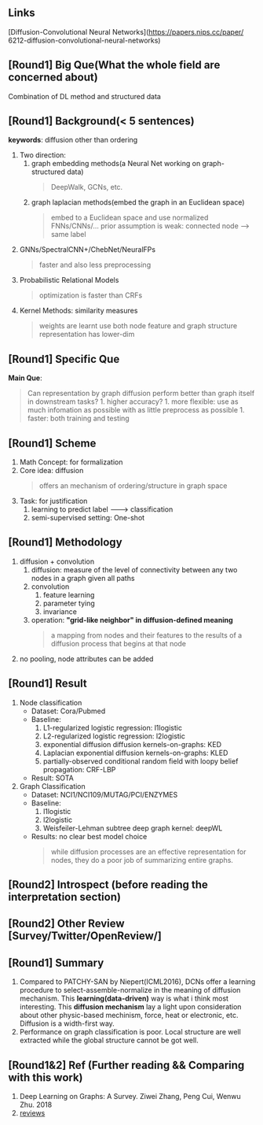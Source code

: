 ## Links
[Diffusion-Convolutional Neural Networks](https://papers.nips.cc/paper/
6212-diffusion-convolutional-neural-networks)

## [Round1] Big Que(What the whole field are concerned about)
Combination of DL method and structured data

## [Round1] Background(< 5 sentences)
**keywords**: diffusion other than ordering
1. Two direction:
    1. graph embedding methods(a Neural Net working on graph-structured data)
        > DeepWalk, GCNs, etc.
    1. graph laplacian methods(embed the graph in an Euclidean space)
        > embed to a Euclidean space and use normalized FNNs/CNNs/...
        > prior assumption is weak: connected node --> same label
1. GNNs/SpectralCNN+/ChebNet/NeuralFPs
    > faster and also less preprocessing
1. Probabilistic Relational Models
    > optimization is faster than CRFs
1. Kernel Methods: similarity measures
    > weights are learnt
    > use both node feature and graph structure
    > representation has lower-dim

## [Round1] Specific Que
**Main Que**:
> Can representation by graph diffusion perform better than graph itself in downstream tasks?
    1. higher accuracy?
    1. more flexible: use as much infomation as possible with as little preprocess as possible
    1. faster: both training and testing

## [Round1] Scheme
1. Math Concept: for formalization
1. Core idea: diffusion
    > offers an mechanism of ordering/structure in graph space
1. Task: for justification
    1. learning to predict label ---> classification
    1. semi-supervised setting: One-shot

## [Round1] Methodology
1. diffusion + convolution
    1. diffusion:  measure of the level of connectivity between any two nodes
    in a graph given all paths
    1. convolution
        1. feature learning
        1. parameter tying
        1. invariance
    1. operation: **"grid-like neighbor" in diffusion-defined meaning**
        > a mapping from nodes and their features to the results of
        a diffusion process that begins at that node
1. no pooling, node attributes can be added

## [Round1] Result
1. Node classification
    * Dataset: Cora/Pubmed
    * Baseline:
        1. L1-regularized logistic regression: l1logistic
        1. L2-regularized logistic regression: l2logistic
        1. exponential diffusion diffusion kernels-on-graphs: KED
        1. Laplacian exponential diffusion kernels-on-graphs: KLED
        1. partially-observed conditional random field with loopy belief propagation: CRF-LBP
    * Result: SOTA
1. Graph Classification
    * Dataset: NCI1/NCI109/MUTAG/PCI/ENZYMES
    * Baseline:
        1. l1logistic
        1. l2logistic
        1. Weisfeiler-Lehman subtree deep graph kernel: deepWL
    * Results: no clear best model choice
        > while diffusion processes are an effective representation for nodes, they do
        a poor job of summarizing entire graphs.

## [Round2] Introspect (before reading the interpretation section)

## [Round2] Other Review [Survey/Twitter/OpenReview/]

## [Round1] Summary
1. Compared to PATCHY-SAN by Niepert(ICML2016), DCNs offer a learning procedure to select-assemble-normalize
in the meaning of diffusion mechanism. This **learning(data-driven)** way is what i think most interesting.
This **diffusion mechanism** lay a light upon consideration about other physic-based mechinism, force, heat
or electronic, etc. Diffusion is a width-first way.
1. Performance on graph classification is poor. Local structure are well extracted while the global structure
cannot be got well.

## [Round1&2] Ref (Further reading && Comparing with this work)
1. Deep Learning on Graphs: A Survey. Ziwei Zhang, Peng Cui, Wenwu Zhu. 2018
1. [reviews](https://media.nips.cc/nipsbooks/nipspapers/paper_files/nips29/reviews/1073.html)
